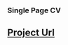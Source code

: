 ### Single Page CV
<h2><a href="https://huzaifaakhtar2.github.io/single-page-cv/">Project Url</a></h2>
